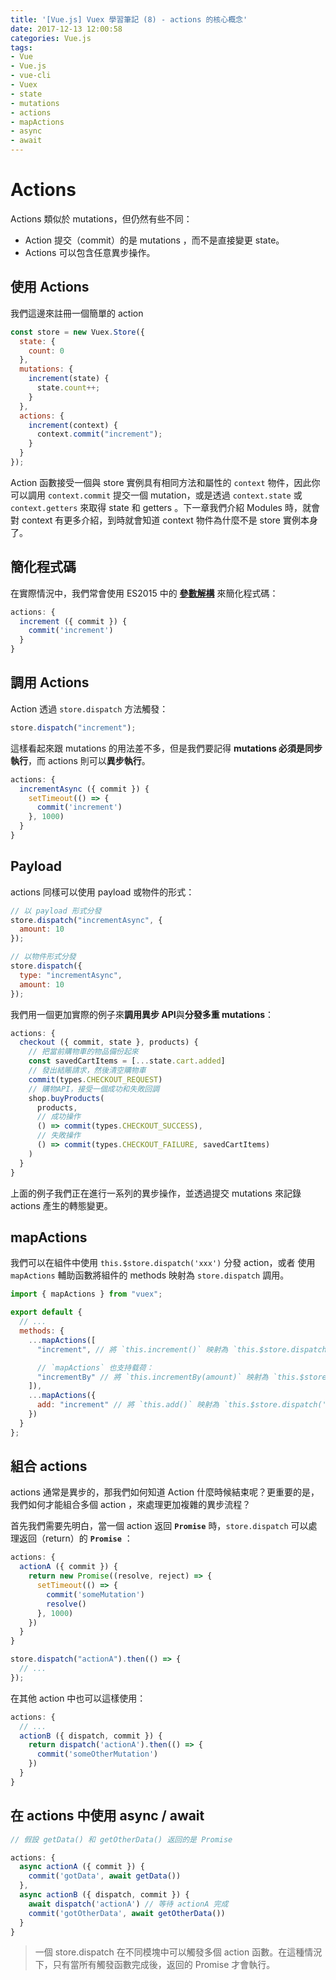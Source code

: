 ```yaml
---
title: '[Vue.js] Vuex 學習筆記 (8) - actions 的核心概念'
date: 2017-12-13 12:00:58
categories: Vue.js
tags:
- Vue
- Vue.js
- vue-cli
- Vuex
- state
- mutations
- actions
- mapActions
- async
- await
---
```


# Actions

Actions 類似於 mutations，但仍然有些不同：

<!-- more -->

* Action 提交（commit）的是 mutations ，而不是直接變更 state。
* Actions 可以包含任意異步操作。

## 使用 Actions

我們這邊來註冊一個簡單的 action

```js
const store = new Vuex.Store({
  state: {
    count: 0
  },
  mutations: {
    increment(state) {
      state.count++;
    }
  },
  actions: {
    increment(context) {
      context.commit("increment");
    }
  }
});
```

Action 函數接受一個與 store 實例具有相同方法和屬性的 `context` 物件，因此你可以調用 `context.commit` 提交一個 mutation，或是透過 `context.state` 或 `context.getters` 來取得 state 和 getters 。下一章我們介紹 Modules 時，就會對 context 有更多介紹，到時就會知道 context 物件為什麼不是 store 實例本身了。

## 簡化程式碼

在實際情況中，我們常會使用 ES2015 中的 [**參數解構**](https://github.com/lukehoban/es6features#destructuring) 來簡化程式碼：

```js
actions: {
  increment ({ commit }) {
    commit('increment')
  }
}
```

## 調用 Actions

Action 透過 `store.dispatch` 方法觸發：

```js
store.dispatch("increment");
```

這樣看起來跟 mutations 的用法差不多，但是我們要記得 **mutations 必須是同步執行**，而 actions 則可以**異步執行**。

```js
actions: {
  incrementAsync ({ commit }) {
    setTimeout(() => {
      commit('increment')
    }, 1000)
  }
}
```

## Payload

actions 同樣可以使用 payload 或物件的形式：

```js
// 以 payload 形式分發
store.dispatch("incrementAsync", {
  amount: 10
});

// 以物件形式分發
store.dispatch({
  type: "incrementAsync",
  amount: 10
});
```

我們用一個更加實際的例子來**調用異步 API**與**分發多重 mutations**：

```js
actions: {
  checkout ({ commit, state }, products) {
    // 把當前購物車的物品備份起來
    const savedCartItems = [...state.cart.added]
    // 發出結賬請求，然後清空購物車
    commit(types.CHECKOUT_REQUEST)
    // 購物API，接受一個成功和失敗回調
    shop.buyProducts(
      products,
      // 成功操作
      () => commit(types.CHECKOUT_SUCCESS),
      // 失敗操作
      () => commit(types.CHECKOUT_FAILURE, savedCartItems)
    )
  }
}
```

上面的例子我們正在進行一系列的異步操作，並透過提交 mutations 來記錄 actions 產生的轉態變更。

## mapActions

我們可以在組件中使用 `this.$store.dispatch('xxx')` 分發 action，或者 使用 `mapActions` 輔助函數將組件的 methods 映射為 `store.dispatch` 調用。

```js
import { mapActions } from "vuex";

export default {
  // ...
  methods: {
    ...mapActions([
      "increment", // 將 `this.increment()` 映射為 `this.$store.dispatch('increment')`

      // `mapActions` 也支持载荷：
      "incrementBy" // 將 `this.incrementBy(amount)` 映射為 `this.$store.dispatch('incrementBy', amount)`
    ]),
    ...mapActions({
      add: "increment" // 將 `this.add()` 映射為 `this.$store.dispatch('increment')`
    })
  }
};
```

## 組合 actions

actions 通常是異步的，那我們如何知道 Action 什麼時候結束呢？更重要的是，我們如何才能組合多個 action ，來處理更加複雜的異步流程？

首先我們需要先明白，當一個 action 返回 **`Promise`** 時，`store.dispatch` 可以處理返回（return）的 **`Promise`** ：

```js
actions: {
  actionA ({ commit }) {
    return new Promise((resolve, reject) => {
      setTimeout(() => {
        commit('someMutation')
        resolve()
      }, 1000)
    })
  }
}
```

```js
store.dispatch("actionA").then(() => {
  // ...
});
```

在其他 action 中也可以這樣使用：

```js
actions: {
  // ...
  actionB ({ dispatch, commit }) {
    return dispatch('actionA').then(() => {
      commit('someOtherMutation')
    })
  }
}
```

## 在 actions 中使用 async / await

```js
// 假設 getData() 和 getOtherData() 返回的是 Promise

actions: {
  async actionA ({ commit }) {
    commit('gotData', await getData())
  },
  async actionB ({ dispatch, commit }) {
    await dispatch('actionA') // 等待 actionA 完成
    commit('gotOtherData', await getOtherData())
  }
}
```

> 一個 store.dispatch 在不同模塊中可以觸發多個 action 函數。在這種情況下，只有當所有觸發函數完成後，返回的 Promise 才會執行。
